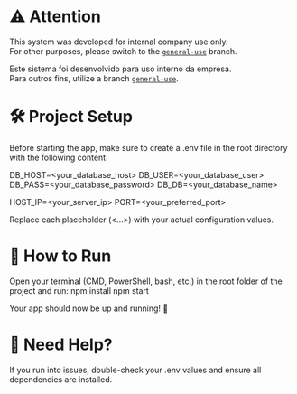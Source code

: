 # ⚠️ Attention

This system was developed for internal company use only.  
For other purposes, please switch to the [`general-use`](https://github.com/Helisy/catalog_system_v1/tree/general-use) branch.

Este sistema foi desenvolvido para uso interno da empresa.  
Para outros fins, utilize a branch [`general-use`](https://github.com/Helisy/catalog_system_v1/tree/general-use).

# 🛠️ Project Setup

Before starting the app, make sure to create a .env file in the root directory with the following content:

DB_HOST=<your_database_host>
DB_USER=<your_database_user>
DB_PASS=<your_database_password>
DB_DB=<your_database_name>

HOST_IP=<your_server_ip>
PORT=<your_preferred_port>

Replace each placeholder (<...>) with your actual configuration values.


# 🚀 How to Run

Open your terminal (CMD, PowerShell, bash, etc.) in the root folder of the project and run:
npm install
npm start

Your app should now be up and running! 🎉

# 🧪 Need Help?

If you run into issues, double-check your .env values and ensure all dependencies are installed.
